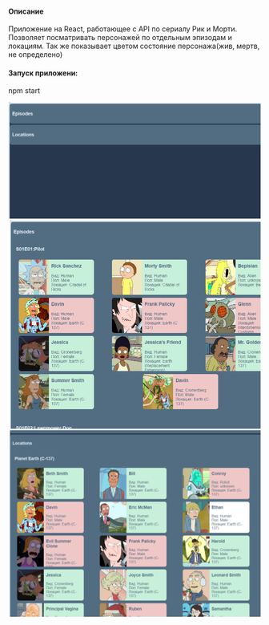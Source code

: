 #### Описание  
Приложение на React, работающее с API по сериалу Рик и Морти. Позволяет посматривать персонажей по отдельным эпизодам и локациям. Так же показывает цветом состояние персонажа(жив, мертв, не определено)

#### Запуск приложени:  
npm start

![Image alt](https://github.com/IvanSitnikov1/rick/blob/master/%D0%A1%D0%BA%D1%80%D0%B8%D0%BD%D1%88%D0%BE%D1%82%D1%8B/2024-01-25%20161445.png)
![Image alt](https://github.com/IvanSitnikov1/rick/blob/master/%D0%A1%D0%BA%D1%80%D0%B8%D0%BD%D1%88%D0%BE%D1%82%D1%8B/2024-01-25%20161459.png) 
![Image alt](https://github.com/IvanSitnikov1/rick/blob/master/%D0%A1%D0%BA%D1%80%D0%B8%D0%BD%D1%88%D0%BE%D1%82%D1%8B/2024-01-25%20161515.png) 
